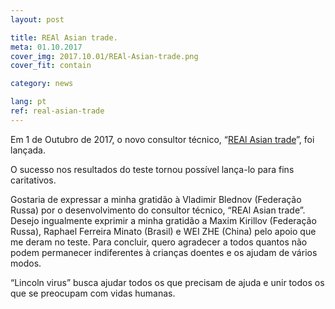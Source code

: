 ```yaml
---
layout: post

title: REAl Asian trade.
meta: 01.10.2017
cover_img: 2017.10.01/REAl-Asian-trade.png
cover_fit: contain

category: news

lang: pt
ref: real-asian-trade
---
```


Em 1 de Outubro de 2017, o novo consultor técnico, “<a href="https://lincolnvirus.com/pt/ea/real_asian_trade.html" target="_blank">REAl Asian trade</a>”, foi lançada.
 
O sucesso nos resultados do teste tornou possível lança-lo para fins caritativos. 

Gostaria de expressar a minha gratidão à Vladimir Blednov  (Federação Russa) por o desenvolvimento do consultor técnico, “REAl Asian trade”.
Desejo ingualmente exprimir a minha gratidão a Maxim Kirillov (Federação Russa), Raphael Ferreira Minato (Brasil) e WEI ZHE (China) pelo apoio que me deram no teste.
Para concluir, quero agradecer a todos quantos não podem permanecer indiferentes à crianças doentes e os ajudam de vários modos. 

“Lincoln virus” busca ajudar todos os que precisam de ajuda e unir todos os que se preocupam com vidas humanas.


